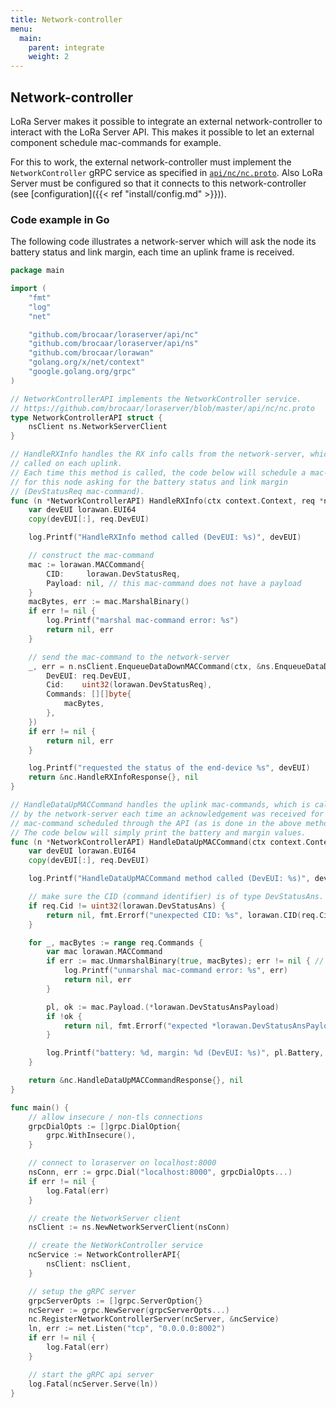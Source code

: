 ```yaml
---
title: Network-controller
menu:
  main:
    parent: integrate
    weight: 2
---
```


## Network-controller

LoRa Server makes it possible to integrate an external network-controller
to interact with the LoRa Server API. This makes it possible to let an external
component schedule mac-commands for example.

For this to work, the external network-controller must implement the
`NetworkController` gRPC service as specified in
[`api/nc/nc.proto`](https://github.com/brocaar/loraserver/blob/master/api/nc/nc.proto).
Also LoRa Server must be configured so that it connects to this network-controller
(see [configuration]({{< ref "install/config.md" >}})).


### Code example in Go

The following code illustrates a network-server which will ask the node its
battery status and link margin, each time an uplink frame is received.


```go
package main

import (
	"fmt"
	"log"
	"net"

	"github.com/brocaar/loraserver/api/nc"
	"github.com/brocaar/loraserver/api/ns"
	"github.com/brocaar/lorawan"
	"golang.org/x/net/context"
	"google.golang.org/grpc"
)

// NetworkControllerAPI implements the NetworkController service.
// https://github.com/brocaar/loraserver/blob/master/api/nc/nc.proto
type NetworkControllerAPI struct {
	nsClient ns.NetworkServerClient
}

// HandleRXInfo handles the RX info calls from the network-server, which is
// called on each uplink.
// Each time this method is called, the code below will schedule a mac-command
// for this node asking for the battery status and link margin
// (DevStatusReq mac-command).
func (n *NetworkControllerAPI) HandleRXInfo(ctx context.Context, req *nc.HandleRXInfoRequest) (*nc.HandleRXInfoResponse, error) {
	var devEUI lorawan.EUI64
	copy(devEUI[:], req.DevEUI)

	log.Printf("HandleRXInfo method called (DevEUI: %s)", devEUI)

	// construct the mac-command
	mac := lorawan.MACCommand{
		CID:     lorawan.DevStatusReq,
		Payload: nil, // this mac-command does not have a payload
	}
	macBytes, err := mac.MarshalBinary()
	if err != nil {
		log.Printf("marshal mac-command error: %s")
		return nil, err
	}

	// send the mac-command to the network-server
	_, err = n.nsClient.EnqueueDataDownMACCommand(ctx, &ns.EnqueueDataDownMACCommandRequest{
		DevEUI: req.DevEUI,
		Cid:    uint32(lorawan.DevStatusReq),
		Commands: [][]byte{
			macBytes,
		},
	})
	if err != nil {
		return nil, err
	}

	log.Printf("requested the status of the end-device %s", devEUI)
	return &nc.HandleRXInfoResponse{}, nil
}

// HandleDataUpMACCommand handles the uplink mac-commands, which is called
// by the network-server each time an acknowledgement was received for a
// mac-command scheduled through the API (as is done in the above method).
// The code below will simply print the battery and margin values.
func (n *NetworkControllerAPI) HandleDataUpMACCommand(ctx context.Context, req *nc.HandleDataUpMACCommandRequest) (*nc.HandleDataUpMACCommandResponse, error) {
	var devEUI lorawan.EUI64
	copy(devEUI[:], req.DevEUI)

	log.Printf("HandleDataUpMACCommand method called (DevEUI: %s)", devEUI)

	// make sure the CID (command identifier) is of type DevStatusAns.
	if req.Cid != uint32(lorawan.DevStatusAns) {
		return nil, fmt.Errorf("unexpected CID: %s", lorawan.CID(req.Cid))
	}

	for _, macBytes := range req.Commands {
		var mac lorawan.MACCommand
		if err := mac.UnmarshalBinary(true, macBytes); err != nil { // true since this is an uplink mac-command
			log.Printf("unmarshal mac-command error: %s", err)
			return nil, err
		}

		pl, ok := mac.Payload.(*lorawan.DevStatusAnsPayload)
		if !ok {
			return nil, fmt.Errorf("expected *lorawan.DevStatusAnsPayload, got %T", mac.Payload)
		}

		log.Printf("battery: %d, margin: %d (DevEUI: %s)", pl.Battery, pl.Margin, devEUI)
	}

	return &nc.HandleDataUpMACCommandResponse{}, nil
}

func main() {
	// allow insecure / non-tls connections
	grpcDialOpts := []grpc.DialOption{
		grpc.WithInsecure(),
	}

	// connect to loraserver on localhost:8000
	nsConn, err := grpc.Dial("localhost:8000", grpcDialOpts...)
	if err != nil {
		log.Fatal(err)
	}

	// create the NetworkServer client
	nsClient := ns.NewNetworkServerClient(nsConn)

	// create the NetWorkController service
	ncService := NetworkControllerAPI{
		nsClient: nsClient,
	}

	// setup the gRPC server
	grpcServerOpts := []grpc.ServerOption{}
	ncServer := grpc.NewServer(grpcServerOpts...)
	nc.RegisterNetworkControllerServer(ncServer, &ncService)
	ln, err := net.Listen("tcp", "0.0.0.0:8002")
	if err != nil {
		log.Fatal(err)
	}

	// start the gRPC api server
	log.Fatal(ncServer.Serve(ln))
}
```
